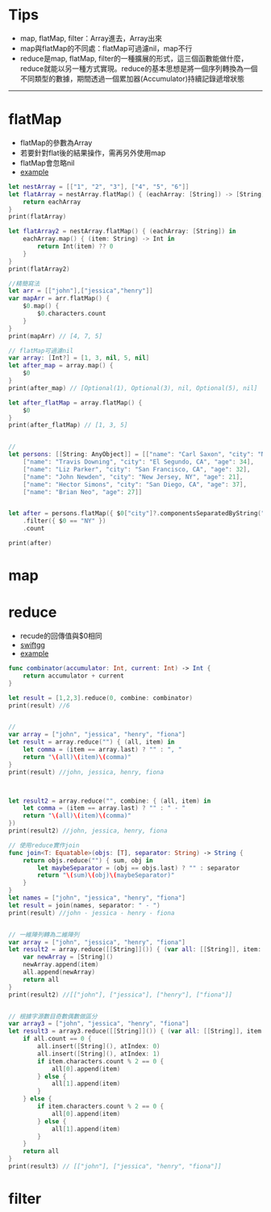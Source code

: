 # Tips
- map, flatMap, filter：Array進去，Array出來
- map與flatMap的不同處：flatMap可過濾nil，map不行
- reduce是map, flatMap, filter的一種擴展的形式，這三個函數能做什麼，reduce就能以另一種方式實現。reduce的基本思想是將一個序列轉換為一個不同類型的數據，期間透過一個累加器(Accumulator)持續記錄遞增狀態

---

# flatMap
  - flatMap的參數為Array
  - 若要針對flat後的結果操作，需再另外使用map
  - flatMap會忽略nil
  - [example](http://appventure.me/2015/11/30/reduce-all-the-things/)
  
```swift
let nestArray = [["1", "2", "3"], ["4", "5", "6"]]
let flatArray = nestArray.flatMap() { (eachArray: [String]) -> [String] in
    return eachArray
}
print(flatArray)

let flatArray2 = nestArray.flatMap() { (eachArray: [String]) in
    eachArray.map() { (item: String) -> Int in
        return Int(item) ?? 0
    }
}
print(flatArray2)

//精簡寫法
let arr = [["john"],["jessica","henry"]]
var mapArr = arr.flatMap() {
    $0.map() {
        $0.characters.count
    }
}
print(mapArr) // [4, 7, 5]

// flatMap可過濾nil
var array: [Int?] = [1, 3, nil, 5, nil]
let after_map = array.map() {
	$0
}
print(after_map) // [Optional(1), Optional(3), nil, Optional(5), nil]

let after_flatMap = array.flatMap() {
	$0
}
print(after_flatMap) // [1, 3, 5]


// 
let persons: [[String: AnyObject]] = [["name": "Carl Saxon", "city": "New York, NY", "age": 44],
    ["name": "Travis Downing", "city": "El Segundo, CA", "age": 34],
    ["name": "Liz Parker", "city": "San Francisco, CA", "age": 32],
    ["name": "John Newden", "city": "New Jersey, NY", "age": 21],
    ["name": "Hector Simons", "city": "San Diego, CA", "age": 37],
    ["name": "Brian Neo", "age": 27]]


let after = persons.flatMap({ $0["city"]?.componentsSeparatedByString(", ").last })
    .filter({ $0 == "NY" })
    .count

print(after)
```

# map

# reduce
 - recude的回傳值與$0相同
 - [swiftgg](http://swift.gg/2015/12/10/reduce-all-the-things/)
 - [example](http://www.juliusparishy.com/articles/2014/12/14/adopting-map-reduce-in-swift)
```swift
func combinator(accumulator: Int, current: Int) -> Int {
    return accumulator + current
}

let result = [1,2,3].reduce(0, combine: combinator)
print(result) //6


// 
var array = ["john", "jessica", "henry", "fiona"]
let result = array.reduce("") { (all, item) in
    let comma = (item == array.last) ? "" : ", "
    return "\(all)\(item)\(comma)"
}
print(result) //john, jessica, henry, fiona



let result2 = array.reduce("", combine: { (all, item) in
    let comma = (item == array.last) ? "" : " - "
    return "\(all)\(item)\(comma)"
})
print(result2) //john, jessica, henry, fiona

// 使用reduce實作join
func join<T: Equatable>(objs: [T], separator: String) -> String {
	return objs.reduce("") { sum, obj in
		let maybeSeparator = (obj == objs.last) ? "" : separator
		return "\(sum)\(obj)\(maybeSeparator)"
	}
}
let names = ["john", "jessica", "henry", "fiona"]
let result = join(names, separator: " - ")
print(result) //john - jessica - henry - fiona


// 一維陣列轉為二維陣列
var array = ["john", "jessica", "henry", "fiona"]
let result2 = array.reduce([[String]]()) { (var all: [[String]], item: String) in
    var newArray = [String]()
    newArray.append(item)
    all.append(newArray)
    return all
}
print(result2) //[["john"], ["jessica"], ["henry"], ["fiona"]]


// 根據字源數目奇數偶數做區分
var array3 = ["john", "jessica", "henry", "fiona"]
let result3 = array3.reduce([[String]]()) { (var all: [[String]], item: String) in
    if all.count == 0 {
        all.insert([String](), atIndex: 0)
        all.insert([String](), atIndex: 1)
        if item.characters.count % 2 == 0 {
            all[0].append(item)
        } else {
            all[1].append(item)
        }
    } else {
        if item.characters.count % 2 == 0 {
            all[0].append(item)
        } else {
            all[1].append(item)
        }
    }
    return all
}
print(result3) // [["john"], ["jessica", "henry", "fiona"]]

```





# filter

